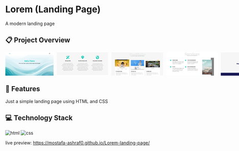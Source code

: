 # Lorem (Landing Page)
A modern landing page
## :clipboard: Project Overview
<div style = "display:flex; gap:10px;">
  <img src="images/home.PNG" alt="home" width="30%" height = "auto">
  <img src="images/cards.PNG" alt="test Screenshot" width="32%" height = "auto">
  <img src="images/portfolio.PNG" alt="time Screenshot" width="32%" height = "auto">
  <img src="images/service.PNG" alt="form Screenshot" width="32%" height = "auto">
  <img src="images/contact.PNG" alt="features Screenshot" width="32%" height = "auto">
  <img src="images/about.PNG" alt="about Screenshot" width="32%" height = "auto">
</div>

## :sparkler: Features

  Just a simple landing page using HTML and CSS 

## :computer: Technology Stack
<div>
  <img src="https://raw.githubusercontent.com/marwin1991/profile-technology-icons/refs/heads/main/icons/html.png" alt="html" width="100px" height = "auto">
  <img src="https://raw.githubusercontent.com/marwin1991/profile-technology-icons/refs/heads/main/icons/css.png" alt="css" width="100px" height = "auto">
</div>


live preview: https://mostafa-ashraf0.github.io/Lorem-landing-page/
